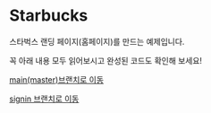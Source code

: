 # Starbucks

스타벅스 랜딩 페이지(홈페이지)를 만드는 예제입니다.  

꼭 아래 내용 모두 읽어보시고 완성된 코드도 확인해 보세요!  

[main(master)브랜치로 이동](https://github.com/jungpil5770/starbucks.git)  

[signin 브랜치로 이동](https://github.com/jungpil5770/starbucks/tree/signin)
